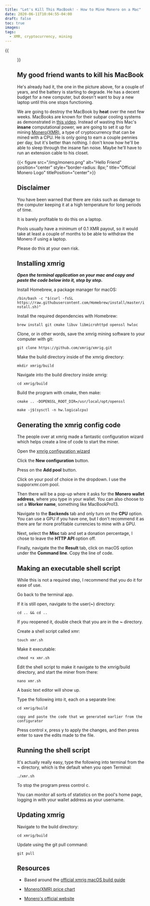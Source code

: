 ```yaml
---
title: "Let's Kill This MacBook! - How to Mine Monero on a Mac"
date: 2020-06-11T10:04:55-04:00
draft: false
toc: true
images:
tags:
  - XMR, cryptocurrency, mining
---
```

{{<figure src="/img/skylerdontlikemacs.png" link="https://photos.google.com/share/AF1QipOnTdQhaVcnGqWL_eIzyXbZ0g0AQSIaB5IkYha6bJq6StyyUPXZR1aahlgx3LYavA/photo/AF1QipNbFR7YnzDpscfTV_9RPTp3ZeJarEyBEHpfXKQ?key=ZUJaaUkxTllZNmt5R0Z0VThWQVg1TmVlQVNDd2FB" alt="Hello Friend" position="center" style="border-radius: 8px;" title="MacBook Pro 13 without TouchBar" titlePosition="center">}}

## My good friend wants to kill his MacBook

He's already had it, the one in the picture above, for a couple of years, and the battery is starting to degrade. He has a decent budget for a new computer, but doesn't want to buy a new laptop until this one stops functioning.

We are going to destroy the MacBook by **heat** over the next few weeks. MacBooks are known for their subpar cooling systems as demonstrated in [this video](https://www.youtube.com/watch?v=MlOPPuNv4Ec). Instead of wasting this Mac's **insane** computational power, we are going to set it up for mining [Monero(XMR)](https://www.getmonero.org/), a type of cryptocurrency that can be mined with a CPU. He is only going to earn a couple pennies per day, but it's better than nothing. I don't know how he'll be able to sleep through the insane fan noise. Maybe he'll have to run an extension cable to his closet.

{{< figure src="/img/monero.png" alt="Hello Friend" position="center" style="border-radius: 8px;" title="Official Monero Logo" titlePosition="center">}}

## Disclaimer

You have been warned that there are risks such as damage to the computer keeping it at a high temperature for long periods of time.

It is barely profitable to do this on a laptop.

Pools usually have a minimum of 0.1 XMR payout, so it would take at least a couple of months to be able to withdraw the Monero if using a laptop.

Please do this at your own risk.

## Installing xmrig

***Open the terminal application on your mac and copy and paste the code below into it, step by step.***

Install Homebrew, a package manager for macOS:

`/bin/bash -c "$(curl -fsSL https://raw.githubusercontent.com/Homebrew/install/master/install.sh)"`

Install the required dependencies with Homebrew:

`brew install git cmake libuv libmicrohttpd openssl hwloc`

Clone, or in other words, save the xmrig mining software to your computer with git:

`git clone https://github.com/xmrig/xmrig.git`

Make the build directory inside of the xmrig directory:

`mkdir xmrig/build`

Navigate into the build directory inside xmrig:

`cd xmrig/build`

Build the program with cmake, then make:

`cmake .. -DOPENSSL_ROOT_DIR=/usr/local/opt/openssl`

`make -j$(sysctl -n hw.logicalcpu)`

## Generating the xmrig config code

The people over at xmrig made a fantastic configuration wizard which helps create a line of code to start the miner.

Open the [xmrig configuration wizard](https://xmrig.com/wizard)

Click the **New configuration** button.

Press on the **Add pool** button.

Click on your pool of choice in the dropdown. I use the supporxmr.com pool.

Then there will be a pop-up where it asks for the **Monero wallet address**, where you type in your wallet. You can also choose to set a **Worker name**, something like MacBookPro13.

Navigate to the **Backends** tab and only turn on the **CPU** option. You can use a GPU if you have one, but I don't recommend it as there are far more profitable currencies to mine with a GPU.

Next, select the **Misc** tab and set a donation percentage, I chose to leave the **HTTP API** option off.

Finally, navigate the the **Result** tab, click on macOS option under the **Command line**. Copy the line of code.

## Making an executable shell script

While this is not a required step, I recommend that you do it for ease of use.

Go back to the terminal app.

If it is still open, navigate to the user(**~**) directory:

`cd .. && cd ..`

If you reopened it, double check that you are in the **~** directory.

Create a shell script called xmr:

`touch xmr.sh`

Make it executable:

`chmod +x xmr.sh`

Edit the shell script to make it navigate to the xmrig/build directory, and start the miner from there:

`nano xmr.sh`

A basic text editor will show up.

Type the following into it, each on a separate line:

`cd xmrig/build`

`copy and paste the code that we generated earlier from the configurator`

Press control x, press y to apply the changes, and then press enter to save the edits made to the file.

## Running the shell script

It's actually really easy, type the following into terminal from the **~** directory, which is the default when you open Terminal:

`./xmr.sh`

To stop the program press control c.

You can monitor all sorts of statistics on the pool's home page, logging in with your wallet address as your username.

## Updating xmrig

Navigate to the build directory:

`cd xmrig/build`

Update using the git pull command:

`git pull`

## Resources

- Based around the [official xmrig macOS build guide](https://xmrig.com/docs/miner/macos-build)

- [Monero(XMR) price chart](https://coin360.com/coin/monero-xmr)

- [Monero's official website](https://www.getmonero.org/)
